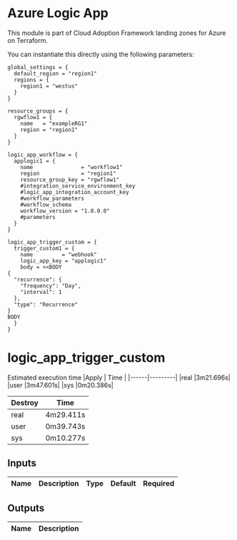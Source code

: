 # Azure Logic App

This module is part of Cloud Adoption Framework landing zones for Azure on Terraform.

You can instantiate this directly using the following parameters:

```hcl
global_settings = {
  default_region = "region1"
  regions = {
    region1 = "westus"
  }
}

resource_groups = {
  rgwflow1 = {
    name   = "exampleRG1"
    region = "region1"
  }
}

logic_app_workflow = {
  applogic1 = {
    name               = "workflow1"
    region             = "region1"
    resource_group_key = "rgwflow1"
    #integration_service_environment_key
    #logic_app_integration_account_key
    #workflow_parameters
    #workflow_schema
    workflow_version = "1.0.0.0"
    #parameters
  }
}

logic_app_trigger_custom = {
  trigger_custom1 = {
    name         = "webhook"
    logic_app_key = "applogic1"
    body = <<BODY
{
  "recurrence": {
    "frequency": "Day",
    "interval": 1
  },
  "type": "Recurrence"
}
BODY
  }
}
```
# logic_app_trigger_custom
Estimated execution time
|Apply |    Time |
|------|---------|
|real  |3m21.696s|
|user  |3m47.601s|
|sys   |0m20.386s|

| Destroy|  Time   |
|--------|---------|
|real    |4m29.411s|
|user    |0m39.743s|
|sys     |0m10.277s|
## Inputs
| Name | Description | Type | Default | Required |
|------|-------------|------|---------|:--------:|


## Outputs
| Name | Description |
|------|-------------|

